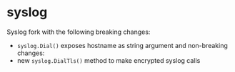 # syslog
Syslog fork with the following breaking changes:
* `syslog.Dial()` exposes hostname as string argument
and non-breaking changes:
* new `syslog.DialTls()` method to make encrypted syslog calls
